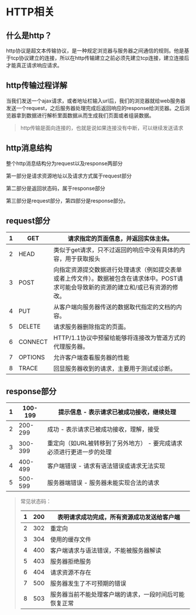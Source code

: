 # HTTP相关

## 什么是http？

http协议是超文本传输协议，是一种规定浏览器与服务器之间通信的规则。他是基于tcp协议建立的连接，所以在http传输建立之前必须先建立tcp连接，建立连接后才能真正请求响应请求。

## http传输过程详解

当我们发送一个ajax请求，或者地址栏输入url后，我们的浏览器就给web服务器发送一个request，之后服务器处理完成后返回响应的response给浏览器。之后浏览器拿到数据进行解析里面数据从而生成我们页面或者组装数据。

> http传输是面向连接的，也就是说如果连接没有中断，可以继续发送请求
>

## http消息结构

整个http消息结构分为request以及response两部分

第一部分是请求资源地址以及请求方式属于request部分

第二部分是返回状态码，属于response部分

第三部分是request部分，第四部分是response部分。

## request部分

| 1    | GET     | 请求指定的页面信息，并返回实体主体。                       |
| ---- | ------- | ---------------------------------------- |
| 2    | HEAD    | 类似于get请求，只不过返回的响应中没有具体的内容，用于获取报头         |
| 3    | POST    | 向指定资源提交数据进行处理请求（例如提交表单或者上传文件）。数据被包含在请求体中。POST请求可能会导致新的资源的建立和/或已有资源的修改。 |
| 4    | PUT     | 从客户端向服务器传送的数据取代指定的文档的内容。                 |
| 5    | DELETE  | 请求服务器删除指定的页面。                            |
| 6    | CONNECT | HTTP/1.1协议中预留给能够将连接改为管道方式的代理服务器。         |
| 7    | OPTIONS | 允许客户端查看服务器的性能                            |
| 8    | TRACE   | 回显服务器收到的请求，主要用于测试或诊断。                    |

## response部分

| 1    | 100-199 | 提示信息 - 表示请求已被成功接收，继续处理                |
| ---- | ------- | ------------------------------------- |
| 2    | 200-299 | 成功 - 表示请求已被成功接收，理解，接受                 |
| 3    | 300-399 | 重定向（如URL被转移到了另外地方） - 要完成请求必须进行更进一步的处理 |
| 4    | 400-499 | 客户端错误 -  请求有语法错误或请求无法实现               |
| 5    | 500-599 | 服务器端错误 -   服务器未能实现合法的请求               |

> 常见状态码：
>
> | 1    | 200  | 表明请求成功完成，所有资源成功发送给客户端       |
> | ---- | ---- | --------------------------- |
> | 2    | 302  | 重定向                         |
> | 3    | 304  | 使用的缓存文件                     |
> | 4    | 400  | 客户端请求与语法错误，不能被服务器解读         |
> | 5    | 403  | 服务器拒绝服务                     |
> | 6    | 404  | 请求资源不存在                     |
> | 7    | 500  | 服务器发生了不可预期的错误               |
> | 8    | 503  | 服务器当前不能处理客户端的请求，一段时间后可能恢复正常 |
